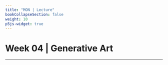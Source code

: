 ```yaml
---
title: "MON | Lecture"
bookCollapseSection: false
weight: 10
p5js-widget: true
---
```


# Week 04 | Generative Art

---
